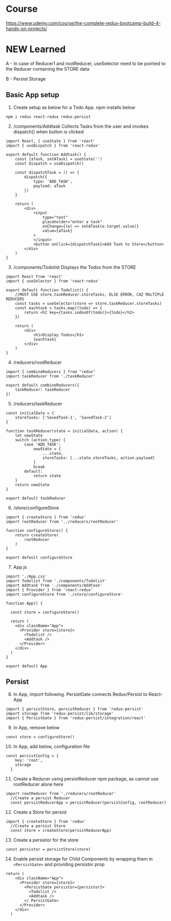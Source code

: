 # Course
https://www.udemy.com/course/the-complete-redux-bootcamp-build-4-hands-on-projects/

# NEW Learned
A - In case of Reducer1 and rootReducer, useSelector need to be pointed to the Reducer containing the STORE data

B - Persist Storage


## Basic App setup
1. Create setup as below for a Todo App. npm installs below
```
npm i redux react-redux redux-persist 
```

2. /components/Addtask
Collects Tasks from the user and invokes dispatch() when button is clicked
```
import React, { useState } from 'react'
import { useDispatch } from 'react-redux'

export default function Addtask() {
    const [aTask, setATask] = useState('')
    const dispatch = useDispatch()

    const dispatchTask = () => {
        dispatch({
            type: 'ADD_TASK',
            payload: aTask
        })
    }

    return (
        <div>
            <input
                type="text"
                placeholder="enter a task"
                onChange={(e) => setATask(e.target.value)}
                value={aTask}
            >
            </input>
            <button onClick={dispatchTask}>Add Task to Store</button>
        </div>
    )
}
```


3. /components/Todolist
Displays the Todos from the STORE
```
import React from 'react'
import { useSelector } from 'react-redux'

export default function Todolist() {
    //MUST USE store.taskReducer.storeTasks, ELSE ERROR, CAZ MULTIPLE REDUCERS
    const tasks = useSelector(store => store.taskReducer.storeTasks)
    const eachtask = tasks.map((todo) => {
        return <h2 key={tasks.indexOf(todo)}>{todo}</h2>
    })

    return (
        <div>
            <h1>Display Todos</h1>
            {eachtask}
        </div>
    )
}
```

4. /reducers/rootReducer
```
import { combineReducers } from "redux"
import taskReducer from './taskReducer'

export default combineReducers({
    taskReducer: taskReducer
})
```

5. /reducers/taskReducer
```
const initialData = {
    storeTasks: ['SavedTask-1', 'SavedTask-2']
}

function taskReducer(state = initialData, action) {
    let newState
    switch (action.type) {
        case 'ADD_TASK':
            newState = {
                ...state,
                storeTasks: [...state.storeTasks, action.payload]
            }
            break
        default:
            return state
    }
    return newState
}

export default taskReducer
```


6. /store/configureStore
```
import { createStore } from 'redux'
import rootReducer from '../reducers/rootReducer'

function configureStore() {
    return createStore(
        rootReducer
    )
}

export default configureStore
```

7. App.js
```
import './App.css'
import Todolist from './components/Todolist'
import Addtask from './components/Addtask'
import { Provider } from 'react-redux'
import configureStore from './store/configureStore'

function App() {

  const store = configureStore()

  return (
    <div className="App">
      <Provider store={store}>
        <Todolist />
        <Addtask />
      </Provider>
    </div>
  )
}

export default App
```

## Persist
8. In App, import following. PersistGate connects Redux/Persist to React-App
```
import { persistStore, persistReducer } from 'redux-persist'
import storage from 'redux-persist/lib/storage'
import { PersistGate } from 'redux-persist/integration/react'
```

9. In App, remove below
```
const store = configureStore()
```

10. In App, add below, configuration file
```
const persistConfig = {
    key: 'root',
    storage
  }
```

11. Create a Reducer using persistReducer npm package, as cannot use rootReducer alone here
```
import rootReducer from './reducers/rootReducer'
  //Create a persist Reducer
  const persistReducerApp = persistReducer(persistConfig, rootReducer)
```

12. Create a Store for persist
```
import { createStore } from 'redux'
  //Create a persist Store
  const store = createStore(persistReducerApp)
```

13. Create a persistor for the store
```
const persistor = persistStore(store)
```

14. Enable persist storage for Child Components by wrapping them in ```<PersistGate>``` and providing persistor prop
```
return (
    <div className="App">
      <Provider store={store}>
        <PersistGate persistor={persistor}>
          <Todolist />
          <Addtask />
        </ PersistGate>
      </Provider>
    </div>
  )
```
